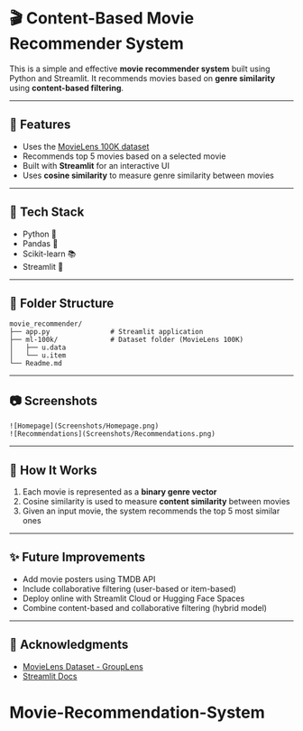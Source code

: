 # 🎬 Content-Based Movie Recommender System

This is a simple and effective **movie recommender system** built using Python and Streamlit. It recommends movies based on **genre similarity** using **content-based filtering**.

---

## 🚀 Features

* Uses the [MovieLens 100K dataset](https://grouplens.org/datasets/movielens/100k/)
* Recommends top 5 movies based on a selected movie
* Built with **Streamlit** for an interactive UI
* Uses **cosine similarity** to measure genre similarity between movies

---

## 🧰 Tech Stack

* Python 🐍
* Pandas 📼
* Scikit-learn 📚
* Streamlit 🚀

---

## 📁 Folder Structure

```
movie_recommender/
├── app.py               # Streamlit application
├── ml-100k/             # Dataset folder (MovieLens 100K)
│   ├── u.data
│   └── u.item
└── Readme.md
```

---

## 📷 Screenshots

```
![Homepage](Screenshots/Homepage.png)
![Recommendations](Screenshots/Recommendations.png)
```

---

## 📌 How It Works

1. Each movie is represented as a **binary genre vector**
2. Cosine similarity is used to measure **content similarity** between movies
3. Given an input movie, the system recommends the top 5 most similar ones

---

## ✨ Future Improvements

* Add movie posters using TMDB API
* Include collaborative filtering (user-based or item-based)
* Deploy online with Streamlit Cloud or Hugging Face Spaces
* Combine content-based and collaborative filtering (hybrid model)

---

## 🙌 Acknowledgments

* [MovieLens Dataset - GroupLens](https://grouplens.org/datasets/movielens/)
* [Streamlit Docs](https://docs.streamlit.io/)
# Movie-Recommendation-System